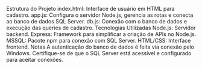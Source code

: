 Estrutura do Projeto
index.html: Interface de usuário em HTML para cadastro.
app.js: Configura o servidor Node.js, gerencia as rotas e conecta ao banco de dados SQL Server.
db.js: Conexão com o banco de dados e execução das queries de cadastro.
Tecnologias Utilizadas
Node.js: Servidor backend.
Express: Framework para simplificar a criação de APIs no Node.js.
MSSQL: Pacote npm para conexão com SQL Server.
HTML/CSS: Interface frontend.
Notas
A autenticação do banco de dados é feita via conexão pelo Windows.
Certifique-se de que o SQL Server está acessível e configurado para aceitar conexões.
